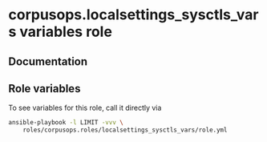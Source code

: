 # corpusops.localsettings_sysctls_vars variables role
## Documentation

## Role variables
To see variables for this role, call it directly via
```bash
ansible-playbook -l LIMIT -vvv \
    roles/corpusops.roles/localsettings_sysctls_vars/role.yml
```
